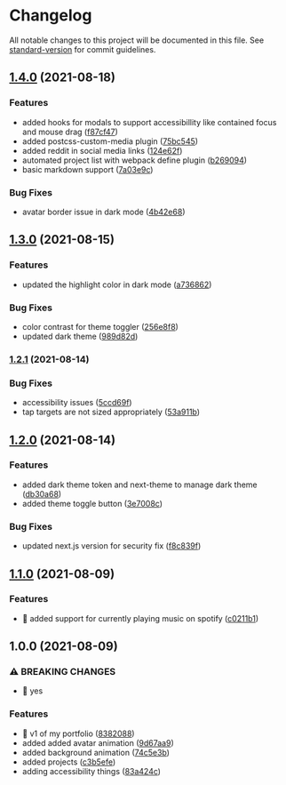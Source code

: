# Changelog

All notable changes to this project will be documented in this file. See [standard-version](https://github.com/conventional-changelog/standard-version) for commit guidelines.

## [1.4.0](https://github.com/imshubhamsingh/shubham.sh/compare/v1.3.0...v1.4.0) (2021-08-18)


### Features

* added hooks for modals to support accessibillity like contained focus and mouse drag ([f87cf47](https://github.com/imshubhamsingh/shubham.sh/commit/f87cf47e5fb0ed468b0da604e65119db3078e26a))
* added postcss-custom-media plugin ([75bc545](https://github.com/imshubhamsingh/shubham.sh/commit/75bc545a4cae0780911ce898674fa95936bfe227))
* added reddit in social media links ([124e62f](https://github.com/imshubhamsingh/shubham.sh/commit/124e62f0f40dfcc1c647aa52054995cb503bd450))
* automated project list with webpack define plugin ([b269094](https://github.com/imshubhamsingh/shubham.sh/commit/b269094a9e787616a752fbda569d03c24a916769))
* basic markdown support ([7a03e9c](https://github.com/imshubhamsingh/shubham.sh/commit/7a03e9cedbdd96867b19734d65201fb40c89063c))


### Bug Fixes

* avatar border issue in dark mode ([4b42e68](https://github.com/imshubhamsingh/shubham.sh/commit/4b42e68304a797c1096069f23773fa5e61ec980d))

## [1.3.0](https://github.com/imshubhamsingh/shubham.sh/compare/v1.2.1...v1.3.0) (2021-08-15)


### Features

* updated the highlight color in dark mode ([a736862](https://github.com/imshubhamsingh/shubham.sh/commit/a73686202ad1545d084f511b03845fbd3881b840))


### Bug Fixes

* color contrast for theme toggler ([256e8f8](https://github.com/imshubhamsingh/shubham.sh/commit/256e8f848ed6ec1efb257738505b0d20257f1e20))
* updated dark theme ([989d82d](https://github.com/imshubhamsingh/shubham.sh/commit/989d82d0289a1688e5b9dfbe43b783f3954a153c))

### [1.2.1](https://github.com/imshubhamsingh/shubham.sh/compare/v1.2.0...v1.2.1) (2021-08-14)


### Bug Fixes

* accessibility issues ([5ccd69f](https://github.com/imshubhamsingh/shubham.sh/commit/5ccd69f9e1cf9eb8fe36a6e46ba2767a99b129b2))
* tap targets are not sized appropriately ([53a911b](https://github.com/imshubhamsingh/shubham.sh/commit/53a911b42f4cdfc3246089f3cd65b94495e69307))

## [1.2.0](https://github.com/imshubhamsingh/shubham.sh/compare/v1.1.0...v1.2.0) (2021-08-14)


### Features

* added dark theme token and next-theme to manage dark theme ([db30a68](https://github.com/imshubhamsingh/shubham.sh/commit/db30a68b257da136630e1aaff3598c55b931dfd6))
* added theme toggle button ([3e7008c](https://github.com/imshubhamsingh/shubham.sh/commit/3e7008c2546102ea942b020d7ab62cd2bd41a6e4))


### Bug Fixes

* updated next.js version for security fix ([f8c839f](https://github.com/imshubhamsingh/shubham.sh/commit/f8c839f448fe8a6646c15facbdc00a08065c0b24))

## [1.1.0](https://github.com/imshubhamsingh/shubham.sh/compare/v1.0.0...v1.1.0) (2021-08-09)


### Features

* 🎸 added support for currently playing music on spotify ([c0211b1](https://github.com/imshubhamsingh/shubham.sh/commit/c0211b1b430b04dcb634c9494bb4f2d11d9fac53))

## 1.0.0 (2021-08-09)


### ⚠ BREAKING CHANGES

* 🧨 yes

### Features

* 🎸 v1 of my portfolio ([8382088](https://github.com/imshubhamsingh/shubham.sh/commit/83820881889fa6b44e9eb9d77ddab656ea8ecf6b))
* added added avatar animation ([9d67aa9](https://github.com/imshubhamsingh/shubham.sh/commit/9d67aa9f406f46673d05a5f236e65df4793aabde))
* added background animation ([74c5e3b](https://github.com/imshubhamsingh/shubham.sh/commit/74c5e3b261431ff3cd50990b8ea74baadaacda21))
* added projects ([c3b5efe](https://github.com/imshubhamsingh/shubham.sh/commit/c3b5efe7c979813805c3abf96bf97086ebc3492b))
* adding accessibility things ([83a424c](https://github.com/imshubhamsingh/shubham.sh/commit/83a424cb7f61cd83376b7fb0cd58e5ecae173ab9))
